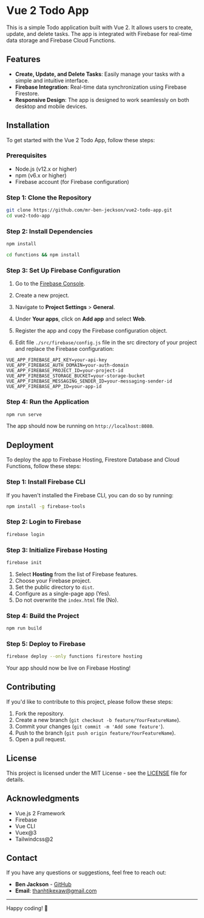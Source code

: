 # Vue 2 Todo App

This is a simple Todo application built with Vue 2. It allows users to create, update, and delete tasks. The app is integrated with Firebase for real-time data storage and Firebase Cloud Functions.

## Features

- **Create, Update, and Delete Tasks**: Easily manage your tasks with a simple and intuitive interface.
- **Firebase Integration**: Real-time data synchronization using Firebase Firestore.
- **Responsive Design**: The app is designed to work seamlessly on both desktop and mobile devices.

## Installation

To get started with the Vue 2 Todo App, follow these steps:

### Prerequisites

- Node.js (v12.x or higher)
- npm (v6.x or higher)
- Firebase account (for Firebase configuration)

### Step 1: Clone the Repository

```bash
git clone https://github.com/mr-ben-jeckson/vue2-todo-app.git
cd vue2-todo-app
```

### Step 2: Install Dependencies

```bash
npm install
```
```bash
cd functions && npm install
```

### Step 3: Set Up Firebase Configuration

1. Go to the [Firebase Console](https://console.firebase.google.com/).
2. Create a new project.
3. Navigate to **Project Settings** > **General**.
4. Under **Your apps**, click on **Add app** and select **Web**.
5. Register the app and copy the Firebase configuration object.

6. Edit file `./src/firebase/config.js` file in the src directory of your project and replace the Firebase configuration:

```config
VUE_APP_FIREBASE_API_KEY=your-api-key
VUE_APP_FIREBASE_AUTH_DOMAIN=your-auth-domain
VUE_APP_FIREBASE_PROJECT_ID=your-project-id
VUE_APP_FIREBASE_STORAGE_BUCKET=your-storage-bucket
VUE_APP_FIREBASE_MESSAGING_SENDER_ID=your-messaging-sender-id
VUE_APP_FIREBASE_APP_ID=your-app-id
```

### Step 4: Run the Application

```bash
npm run serve
```

The app should now be running on `http://localhost:8080`.

## Deployment

To deploy the app to Firebase Hosting, Firestore Database and Cloud Functions, follow these steps:

### Step 1: Install Firebase CLI

If you haven't installed the Firebase CLI, you can do so by running:

```bash
npm install -g firebase-tools
```

### Step 2: Login to Firebase

```bash
firebase login
```

### Step 3: Initialize Firebase Hosting

```bash
firebase init
```

1. Select **Hosting** from the list of Firebase features.
2. Choose your Firebase project.
3. Set the public directory to `dist`.
4. Configure as a single-page app (Yes).
5. Do not overwrite the `index.html` file (No).

### Step 4: Build the Project

```bash
npm run build
```

### Step 5: Deploy to Firebase

```bash
firebase deploy --only functions firestore hosting
```

Your app should now be live on Firebase Hosting!

## Contributing

If you'd like to contribute to this project, please follow these steps:

1. Fork the repository.
2. Create a new branch (`git checkout -b feature/YourFeatureName`).
3. Commit your changes (`git commit -m 'Add some feature'`).
4. Push to the branch (`git push origin feature/YourFeatureName`).
5. Open a pull request.

## License

This project is licensed under the MIT License - see the [LICENSE](LICENSE) file for details.

## Acknowledgments

- Vue.js 2 Framework
- Firebase
- Vue CLI
- Vuex@3
- Tailwindcss@2

## Contact

If you have any questions or suggestions, feel free to reach out:

- **Ben Jackson** - [GitHub](https://github.com/mr-ben-jeckson)
- **Email**: thanhtikexaw@gmail.com

---

Happy coding! 🚀
